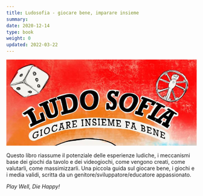 ```yaml
---
title: Ludosofia - giocare bene, imparare insieme
summary: 
date: 2020-12-14
type: book
weight: 0
updated: 2022-03-22
---
```


![](_img/cover_ludosofia_featured.webp)

Questo libro riassume il potenziale delle esperienze ludiche, i meccanismi base dei giochi da tavolo e dei videogiochi, come vengono creati, come valutarli, come massimizzarli.
Una piccola guida sul giocare bene, i giochi e i media validi, scritta da un genitore/sviluppatore/educatore appassionato.

_Play Well, Die Happy!_
